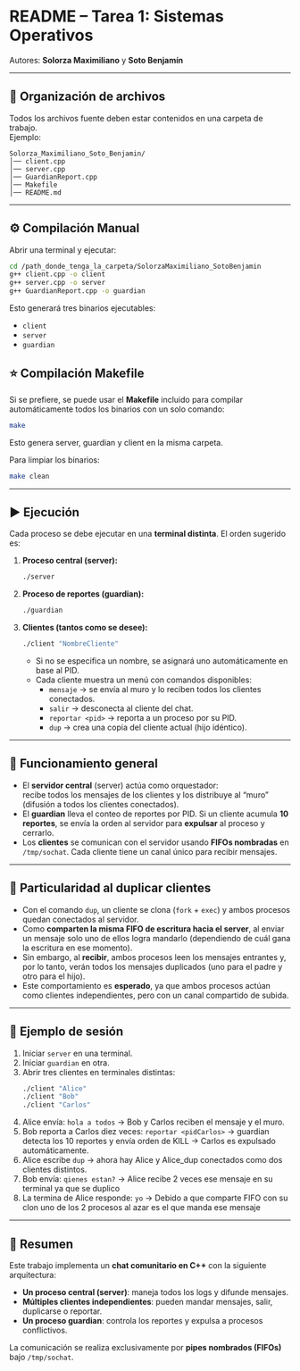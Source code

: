 # README – Tarea 1: Sistemas Operativos  
Autores: **Solorza Maximiliano** y **Soto Benjamín**

---

## 📂 Organización de archivos
Todos los archivos fuente deben estar contenidos en una carpeta de trabajo.  
Ejemplo:  

```
Solorza_Maximiliano_Soto_Benjamin/
│── client.cpp
│── server.cpp
│── GuardianReport.cpp
│── Makefile
│── README.md
```

---

## ⚙️ Compilación Manual
Abrir una terminal y ejecutar:

```bash
cd /path_donde_tenga_la_carpeta/SolorzaMaximiliano_SotoBenjamin
g++ client.cpp -o client
g++ server.cpp -o server
g++ GuardianReport.cpp -o guardian
```

Esto generará tres binarios ejecutables:  
- `client`  
- `server`  
- `guardian`  


## ⭐ Compilación Makefile

Si se prefiere, se puede usar el **Makefile** incluido para compilar automáticamente todos los binarios con un solo comando:

```bash
make
```
Esto genera server, guardian y client en la misma carpeta.

Para limpiar los binarios:
```bash
make clean
```

---

## ▶️ Ejecución
Cada proceso se debe ejecutar en una **terminal distinta**. El orden sugerido es:

1. **Proceso central (server):**
   ```bash
   ./server
   ```

2. **Proceso de reportes (guardian):**
   ```bash
   ./guardian
   ```

3. **Clientes (tantos como se desee):**
   ```bash
   ./client "NombreCliente"
   ```
   - Si no se especifica un nombre, se asignará uno automáticamente en base al PID.  
   - Cada cliente muestra un menú con comandos disponibles:
     - `mensaje` → se envía al muro y lo reciben todos los clientes conectados.
     - `salir` → desconecta al cliente del chat.
     - `reportar <pid>` → reporta a un proceso por su PID.
     - `dup` → crea una copia del cliente actual (hijo idéntico).

---

## 💬 Funcionamiento general
- El **servidor central** (server) actúa como orquestador:  
  recibe todos los mensajes de los clientes y los distribuye al “muro” (difusión a todos los clientes conectados).  
- El **guardian** lleva el conteo de reportes por PID. Si un cliente acumula **10 reportes**, se envía la orden al servidor para **expulsar** al proceso y cerrarlo.  
- Los **clientes** se comunican con el servidor usando **FIFOs nombradas** en `/tmp/sochat`. Cada cliente tiene un canal único para recibir mensajes.

---

## 🔄 Particularidad al duplicar clientes
- Con el comando `dup`, un cliente se clona (`fork` + `exec`) y ambos procesos quedan conectados al servidor.  
- Como **comparten la misma FIFO de escritura hacia el server**, al enviar un mensaje solo uno de ellos logra mandarlo (dependiendo de cuál gana la escritura en ese momento).  
- Sin embargo, al **recibir**, ambos procesos leen los mensajes entrantes y, por lo tanto, verán todos los mensajes duplicados (uno para el padre y otro para el hijo).  
- Este comportamiento es **esperado**, ya que ambos procesos actúan como clientes independientes, pero con un canal compartido de subida.

---

## 📖 Ejemplo de sesión
1. Iniciar `server` en una terminal.  
2. Iniciar `guardian` en otra.  
3. Abrir tres clientes en terminales distintas:  
   ```bash
   ./client "Alice"
   ./client "Bob"
   ./client "Carlos"
   ```
4. Alice envía: `hola a todos` → Bob y Carlos reciben el mensaje y el muro.  
5. Bob reporta a Carlos diez veces: `reportar <pidCarlos>` → guardian detecta los 10 reportes y envía orden de KILL → Carlos es expulsado automáticamente.  
6. Alice escribe `dup` → ahora hay Alice y Alice_dup conectados como dos clientes distintos.
7. Bob envía: `qienes estan?` → Alice recibe 2 veces ese mensaje en su terminal ya que se duplico
8. La termina de Alice responde: `yo` → Debido a que comparte FIFO con su clon uno de los 2 procesos al azar es el que manda ese mensaje

---

## 📌 Resumen
Este trabajo implementa un **chat comunitario en C++** con la siguiente arquitectura:
- **Un proceso central (server)**: maneja todos los logs y difunde mensajes.  
- **Múltiples clientes independientes**: pueden mandar mensajes, salir, duplicarse o reportar.  
- **Un proceso guardian**: controla los reportes y expulsa a procesos conflictivos.  

La comunicación se realiza exclusivamente por **pipes nombrados (FIFOs)** bajo `/tmp/sochat`.  
